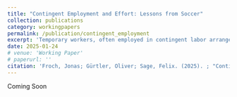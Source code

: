 ```yaml
---
title: "Contingent Employment and Effort: Lessons from Soccer"
collection: publications
category: workingpapers
permalink: /publication/contingent_employment
excerpt: 'Temporary workers, often employed in contingent labor arrangements, frequently experience significantly fewer benefits compared to their permanently employed counterparts. Due to the inherent precariousness of their employment status, temporary workers may have incentives to enhance their performance in an effort to secure permanent positions. Similarly, loan arrangements in professional football represent a distinct form of "on-the-job training," where players have opportunities to recommend themselves to new clubs, gain increased playing time, develop physically, tactically, and technically, and improve their prospects for securing a new contract or a more favorable position upon returning to their parent club. We substantiate these hypotheses using a theoretical model that predicts relatively higher performance incentives for loaned players. To test the predictions of our model, we analyze a range of performance metrics from seven Bundesliga seasons. Our findings provide initial evidence that loan players exhibit significant improvements in prominent performance metrics, such as shots on target, while showing relatively lower output in less visible actions, such as passes and touches. These results suggest that loaned players may prioritize more conspicuous actions to demonstrate their abilities and recommend themselves for future opportunities'
date: 2025-01-24
# venue: 'Working Paper'
# paperurl: ''
citation: 'Froch, Jonas; Gürtler, Oliver; Sage, Felix. (2025). ; "Contingent Employment and Effort: Lessons from Soccer"; Working Paper'
---
```


Coming Soon

